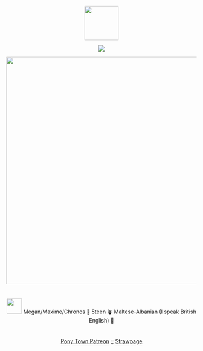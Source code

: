 <p align="center"> <img height="90" src="https://64.media.tumblr.com/0d3f8ff6585c3ea561e9f66eee420ad7/5599b727a717fc57-1c/s250x400/71e64b926a00b8dd7f7529d53167500347c9aeed.pnj"> </p>
<p align="center"> <img src=https://komarev.com/ghpvc/?username=guit4r-strings&color=yellow&abbreviated=true&style=flat-square)> </p>
<p align="center"> <img width="600" src="https://github.com/user-attachments/assets/16fedd8d-2b18-4bab-82fb-e3920e452663"> </p>
<p align="center"> <img height="10" src="https://64.media.tumblr.com/5fc2f8fe9041fed09b54e8e57d3af928/5a7db7d22c9ce80f-e5/s1280x1920/ea2d52148e0902155690f6d91d34205f7a51a4e5.pnj"> 
</p>
<p align="center"> <img width="40" src="https://64.media.tumblr.com/99267511841e40347ba296560cd5fedd/314f430324192f08-fa/s400x600/d18bf1aa8f6700bb2a9f72a974c34aa5a9fd72cc.pnj"> Megan/Maxime/Chronos 🌻 5teen 🪴 Maltese-Albanian (I speak British English) 🌾
</p>
<p align="center"> <img height="10" src="https://64.media.tumblr.com/e0deaaa27bb948a83a809ac5f60d6427/0d945a21c01edd11-8c/s1280x1920/502c5fd508db4e4c509032fbcef60c94bcd5f89f.pnj">

<div align="center">

  [Pony Town Patreon](https://www.patreon.com/c/chronosrebirth/posts) ;; [Strawpage](wheehee-me.straw.page)

</div>
